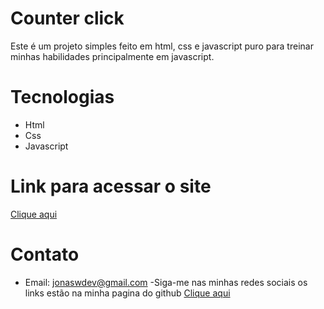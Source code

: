 # Counter click

Este é um projeto simples feito em html, css e javascript puro para treinar minhas habilidades principalmente em javascript.

# Tecnologias
- Html
- Css
- Javascript

# Link para acessar o site
[Clique aqui](www.teste.com)

# Contato
- Email: jonaswdev@gmail.com
-Siga-me nas minhas redes sociais os links estão na minha pagina do github [Clique aqui](https://github.com/JonasWGDev)
